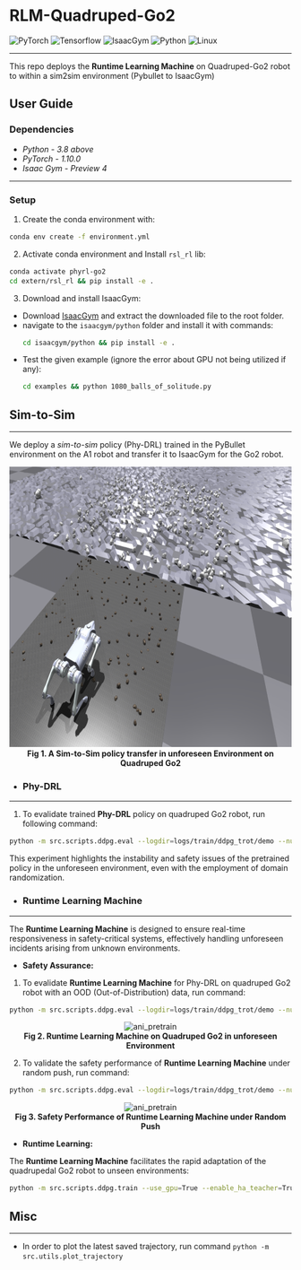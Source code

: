 # RLM-Quadruped-Go2

![PyTorch](https://img.shields.io/badge/PyTorch-3.2.6-red?logo=pytorch)
![Tensorflow](https://img.shields.io/badge/Tensorflow-2.11.0-orange?logo=tensorflow)
![IsaacGym](https://img.shields.io/badge/IsaacGym-Preview4-darkgrey?logo=isaacgym)
![Python](https://img.shields.io/badge/Python-3.8+-blue?logo=python)
![Linux](https://img.shields.io/badge/Linux-22.04-yellow?logo=linux)

---

This repo deploys the **Runtime Learning Machine** on Quadruped-Go2 robot to within a sim2sim environment (Pybullet to
IsaacGym)

## User Guide

### Dependencies

* *Python - 3.8 above*
* *PyTorch - 1.10.0*
* *Isaac Gym - Preview 4*

---

### Setup

1. Create the conda environment with:

```bash
conda env create -f environment.yml
```

2. Activate conda environment and Install `rsl_rl` lib:

```bash
conda activate phyrl-go2
cd extern/rsl_rl && pip install -e .
```

3. Download and install IsaacGym:

* Download [IsaacGym](https://developer.nvidia.com/isaac-gym) and extract the downloaded file to the root folder.
* navigate to the `isaacgym/python` folder and install it with commands:
  ```bash
  cd isaacgym/python && pip install -e .
  ```
* Test the given example (ignore the error about GPU not being utilized if any):
  ```bash
  cd examples && python 1080_balls_of_solitude.py
  ```

## Sim-to-Sim

---

We deploy a *sim-to-sim* policy (Phy-DRL) trained in the PyBullet environment on the A1 robot and transfer it to
IsaacGym for the Go2 robot.

<p align="center">
 <img src="./docs/scene.png" height="500" alt="ani_pretrain"/> 
 <br><b>Fig 1. A Sim-to-Sim policy transfer in unforeseen Environment on Quadruped Go2</b>
</p>

- ### Phy-DRL

---

1. To evalidate trained **Phy-DRL** policy on quadruped Go2 robot, run following command:

```bash
python -m src.scripts.ddpg.eval --logdir=logs/train/ddpg_trot/demo --num_envs=1 --use_gpu=True
```

This experiment highlights the instability and safety issues of the pretrained policy in the unforeseen environment,
even
with the employment of domain randomization.

- ### Runtime Learning Machine

---

The **Runtime Learning Machine** is designed to ensure real-time responsiveness in safety-critical systems, effectively
handling unforeseen incidents arising from unknown environments.

- **Safety Assurance:**

1. To evalidate **Runtime Learning Machine** for Phy-DRL on quadruped Go2 robot with an OOD (Out-of-Distribution) data,
   run command:

```bash
python -m src.scripts.ddpg.eval --logdir=logs/train/ddpg_trot/demo --num_envs=1 --use_gpu=True --enable_ha_teacher=True
```

<p align="center">
 <img src="./docs/rlm_go2.gif" height="400" alt="ani_pretrain"/> 
 <br><b>Fig 2. Runtime Learning Machine on Quadruped Go2 in unforeseen Environment</b>
</p>

2. To validate the safety performance of **Runtime Learning Machine** under random push, run command:

```bash  
python -m src.scripts.ddpg.eval --logdir=logs/train/ddpg_trot/demo --num_envs=1 --use_gpu=True --enable_ha_teacher=True --enable_pusher=True
```

<p align="center">
 <img src="./docs/rlm_go2_push.gif" height="400" alt="ani_pretrain"/> 
 <br><b>Fig 3. Safety Performance of Runtime Learning Machine under Random Push</b>
</p>

- **Runtime Learning:**

The **Runtime Learning Machine** facilitates the rapid adaptation of the quadrupedal Go2 robot to unseen environments:

```bash
python -m src.scripts.ddpg.train --use_gpu=True --enable_ha_teacher=True
```

## Misc

---

- In order to plot the latest saved trajectory, run command `python -m src.utils.plot_trajectory`